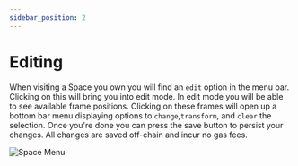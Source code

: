 ```yaml
---
sidebar_position: 2
---
```


# Editing

When visiting a Space you own you will find an
`edit` option in the menu bar. Clicking on this
will bring you into edit mode. In edit mode you will be able to see
available frame positions. Clicking on these frames will open up a
bottom bar menu displaying options to `change`,`transform`, and `clear`
the selection. Once you're done you can press the save button to
persist your changes. All changes are saved off-chain and incur no
gas fees.

![Space Menu](/img/space-hud.jpeg)
